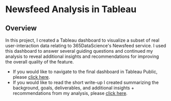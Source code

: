 Newsfeed Analysis in Tableau
============================

Overview
--------
In this project, I created a Tableau dashboard to visualize a subset of real user-interaction data relating to 365DataScience's Newsfeed service. I used this dashboard to answer several guiding questions and continued my analysis to reveal additional insights and recommendations for improving the overall quality of the feature.
* If you would like to navigate to the final dashboard in Tableau Public, please [click here](https://public.tableau.com/app/profile/avinash.bisram/viz/NewsfeedAnalysisDashboard_17108099972670/Dashboard1).
* If you would like to read the short write-up I created summarizing the background, goals, deliverables, and additional insights + recommendations from my analysis, please [click here](https://github.com/AvinashBisram/Data-Analysis-Projects/blob/main/Newsfeed%20Analysis%20in%20Tableau/Newsfeed%20Analysis%20Project%20Write-Up.pdf).